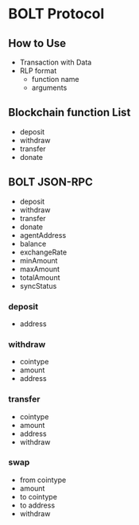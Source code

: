 # BOLT Protocol
## How to Use
- Transaction with Data
- RLP format
  - function name
  - arguments

## Blockchain function List
- deposit
- withdraw
- transfer
- donate

## BOLT JSON-RPC
- deposit
- withdraw
- transfer
- donate
- agentAddress
- balance
- exchangeRate
- minAmount
- maxAmount
- totalAmount
- syncStatus

### deposit
- address

### withdraw
- cointype
- amount
- address

### transfer
- cointype
- amount
- address
- withdraw

### swap
- from cointype
- amount
- to cointype
- to address
- withdraw
